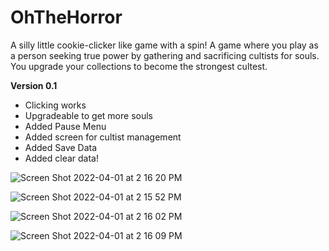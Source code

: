 # OhTheHorror
A silly little cookie-clicker like game with a spin! 
A game where you play as a person seeking true power by gathering and sacrificing cultists for souls. You upgrade your collections to become the strongest cultest.

**Version 0.1**
- Clicking works
- Upgradeable to get more souls
- Added Pause Menu
- Added screen for cultist management
- Added Save Data
- Added clear data!

![Screen Shot 2022-04-01 at 2 16 20 PM](https://user-images.githubusercontent.com/98774992/161329051-a65228a5-f112-46f1-938c-b526e4d73986.png)

![Screen Shot 2022-04-01 at 2 15 52 PM](https://user-images.githubusercontent.com/98774992/161329029-95bc8c52-f3f3-4889-a909-0a2309985795.png)

![Screen Shot 2022-04-01 at 2 16 02 PM](https://user-images.githubusercontent.com/98774992/161329061-58707ce5-0e5c-4a78-8661-ae005a228012.png)

![Screen Shot 2022-04-01 at 2 16 09 PM](https://user-images.githubusercontent.com/98774992/161329084-d8eca317-f6a3-4897-8e16-ff9c2198fa24.png)

